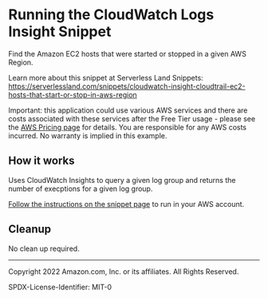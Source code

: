 # Running the CloudWatch Logs Insight Snippet

Find the Amazon EC2 hosts that were started or stopped in a given AWS Region.

Learn more about this snippet at Serverless Land Snippets: https://serverlessland.com/snippets/cloudwatch-insight-cloudtrail-ec2-hosts-that-start-or-stop-in-aws-region

Important: this application could use various AWS services and there are costs associated with these services after the Free Tier usage - please see the [AWS Pricing page](https://aws.amazon.com/pricing/) for details. You are responsible for any AWS costs incurred. No warranty is implied in this example.

## How it works

Uses CloudWatch Insights to query a given log group and returns the number of execptions for a given log group.

[Follow the instructions on the snippet page](https://serverlessland.com/snippets/cloudwatch-insight-cloudtrail-ec2-hosts-that-start-or-stop-in-aws-region) to run in your AWS account.


## Cleanup

No clean up required.

---

Copyright 2022 Amazon.com, Inc. or its affiliates. All Rights Reserved.

SPDX-License-Identifier: MIT-0
